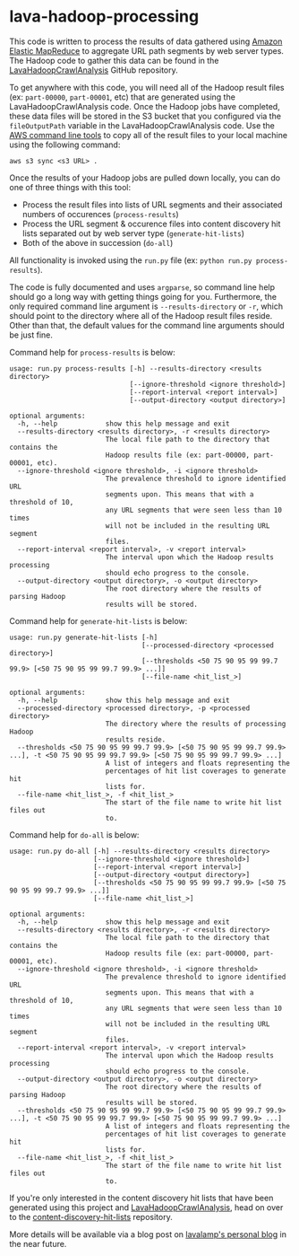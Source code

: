 lava-hadoop-processing
=======================

This code is written to process the results of data gathered using [Amazon Elastic MapReduce](https://aws.amazon.com/emr/) to aggregate URL path segments by web server types. The Hadoop code to gather this data can be found in the [LavaHadoopCrawlAnalysis](https://github.com/lavalamp-/LavaHadoopCrawlAnalysis) GitHub repository.

To get anywhere with this code, you will need all of the Hadoop result files (ex: `part-00000`, `part-00001`, etc) that are generated using the LavaHadoopCrawlAnalysis code. Once the Hadoop jobs have completed, these data files will be stored in the S3 bucket that you configured via the `fileOutputPath` variable in the LavaHadoopCrawlAnalysis code. Use the [AWS command line tools](https://aws.amazon.com/cli/) to copy all of the result files to your local machine using the following command:

```
aws s3 sync <s3 URL> .
```

Once the results of your Hadoop jobs are pulled down locally, you can do one of three things with this tool:

* Process the result files into lists of URL segments and their associated numbers of occurences (`process-results`)
* Process the URL segment & occurence files into content discovery hit lists separated out by web server type (`generate-hit-lists`)
* Both of the above in succession (`do-all`)

All functionality is invoked using the `run.py` file (ex: `python run.py process-results`).

The code is fully documented and uses `argparse`, so command line help should go a long way with getting things going for you. Furthermore, the only required command line argument is `--results-directory` or `-r`, which should point to the directory where all of the Hadoop result files reside. Other than that, the default values for the command line arguments should be just fine.

Command help for `process-results` is below:

```
usage: run.py process-results [-h] --results-directory <results directory>
                              [--ignore-threshold <ignore threshold>]
                              [--report-interval <report interval>]
                              [--output-directory <output directory>]

optional arguments:
  -h, --help            show this help message and exit
  --results-directory <results directory>, -r <results directory>
                        The local file path to the directory that contains the
                        Hadoop results file (ex: part-00000, part-00001, etc).
  --ignore-threshold <ignore threshold>, -i <ignore threshold>
                        The prevalence threshold to ignore identified URL
                        segments upon. This means that with a threshold of 10,
                        any URL segments that were seen less than 10 times
                        will not be included in the resulting URL segment
                        files.
  --report-interval <report interval>, -v <report interval>
                        The interval upon which the Hadoop results processing
                        should echo progress to the console.
  --output-directory <output directory>, -o <output directory>
                        The root directory where the results of parsing Hadoop
                        results will be stored.
```

Command help for `generate-hit-lists` is below:

```
usage: run.py generate-hit-lists [-h]
                                 [--processed-directory <processed directory>]
                                 [--thresholds <50 75 90 95 99 99.7 99.9> [<50 75 90 95 99 99.7 99.9> ...]]
                                 [--file-name <hit_list_>]

optional arguments:
  -h, --help            show this help message and exit
  --processed-directory <processed directory>, -p <processed directory>
                        The directory where the results of processing Hadoop
                        results reside.
  --thresholds <50 75 90 95 99 99.7 99.9> [<50 75 90 95 99 99.7 99.9> ...], -t <50 75 90 95 99 99.7 99.9> [<50 75 90 95 99 99.7 99.9> ...]
                        A list of integers and floats representing the
                        percentages of hit list coverages to generate hit
                        lists for.
  --file-name <hit_list_>, -f <hit_list_>
                        The start of the file name to write hit list files out
                        to.
```

Command help for `do-all` is below:

```
usage: run.py do-all [-h] --results-directory <results directory>
                     [--ignore-threshold <ignore threshold>]
                     [--report-interval <report interval>]
                     [--output-directory <output directory>]
                     [--thresholds <50 75 90 95 99 99.7 99.9> [<50 75 90 95 99 99.7 99.9> ...]]
                     [--file-name <hit_list_>]

optional arguments:
  -h, --help            show this help message and exit
  --results-directory <results directory>, -r <results directory>
                        The local file path to the directory that contains the
                        Hadoop results file (ex: part-00000, part-00001, etc).
  --ignore-threshold <ignore threshold>, -i <ignore threshold>
                        The prevalence threshold to ignore identified URL
                        segments upon. This means that with a threshold of 10,
                        any URL segments that were seen less than 10 times
                        will not be included in the resulting URL segment
                        files.
  --report-interval <report interval>, -v <report interval>
                        The interval upon which the Hadoop results processing
                        should echo progress to the console.
  --output-directory <output directory>, -o <output directory>
                        The root directory where the results of parsing Hadoop
                        results will be stored.
  --thresholds <50 75 90 95 99 99.7 99.9> [<50 75 90 95 99 99.7 99.9> ...], -t <50 75 90 95 99 99.7 99.9> [<50 75 90 95 99 99.7 99.9> ...]
                        A list of integers and floats representing the
                        percentages of hit list coverages to generate hit
                        lists for.
  --file-name <hit_list_>, -f <hit_list_>
                        The start of the file name to write hit list files out
                        to.
```

If you're only interested in the content discovery hit lists that have been generated using this project and [LavaHadoopCrawlAnalysis](https://github.com/lavalamp-/LavaHadoopCrawlAnalysis), head on over to the [content-discovery-hit-lists](https://github.com/lavalamp-/content-discovery-hit-lists) repository.

More details will be available via a blog post on [lavalamp's personal blog](https://l.avala.mp/) in the near future.